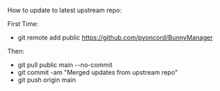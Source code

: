 How to update to latest upstream repo:

First Time:
- git remote add public https://github.com/pyoncord/BunnyManager

Then:
- git pull public main --no-commit
- git commit -am "Merged updates from upstream repo"
- git push origin main